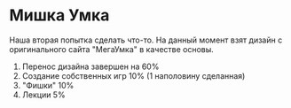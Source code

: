 # Мишка Умка
Наша вторая попытка сделать что-то. На данный момент взят дизайн 
с оригинального сайта "МегаУмка" в качестве основы.
1. Перенос дизайна завершен на 60%
2. Создание собственных игр 10% (1 наполовину сделанная)
3. "Фишки" 10%
4. Лекции 5%